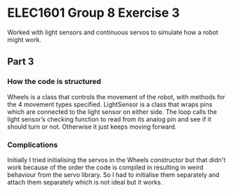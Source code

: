 # ELEC1601 Group 8 Exercise 3
Worked with light sensors and continuous servos to simulate how a robot might work.

## Part 3
### How the code is structured
Wheels is a class that controls the movement of the robot, with methods for the 4 movement types specified.
LightSensor is a class that wraps pins which are connected to the light sensor on either side.
The loop calls the light sensor’s checking function to read from its analog pin and see if it should turn or not. Otherwise it just keeps moving forward.

### Complications
Initially I tried initialising the servos in the Wheels constructor but that didn't work because of the order the code is compiled in resulting in weird behaviour from the servo library. So I had to initialise them separately and attach them separately which is not ideal but it works.
